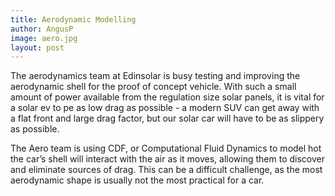 ```yaml
---
title: Aerodynamic Modelling
author: AngusP
image: aero.jpg
layout: post
---
```


The aerodynamics team at Edinsolar is busy testing and improving the aerodynamic shell for the proof of concept vehicle. With such a small amount of power available from the regulation size solar panels, it is vital for a solar ev to pe as low drag as possible - a modern SUV can get away with a flat front and large drag factor, but our solar car will have to be as slippery as possible.

The Aero team is using CDF, or Computational Fluid Dynamics to model hot the car’s shell will interact with the air as it moves, allowing them to discover and eliminate sources of drag. This can be a difficult challenge, as the most aerodynamic shape is usually not the most practical for a car.
